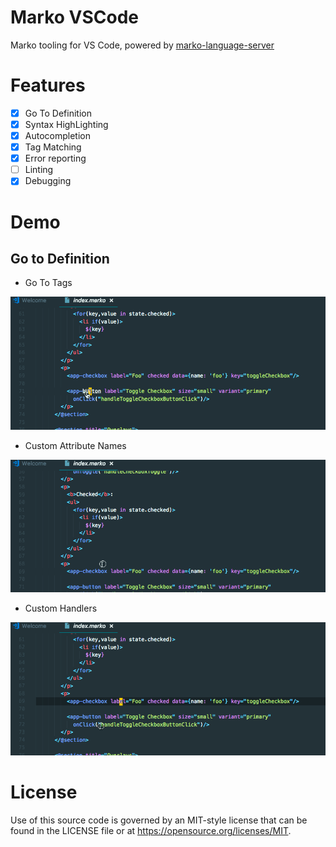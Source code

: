 # Marko VSCode

Marko tooling for VS Code, powered by [marko-language-server](../../tree/master/server)

# Features

- [x] Go To Definition
- [x] Syntax HighLighting
- [x] Autocompletion
- [x] Tag Matching
- [x] Error reporting
- [ ] Linting
- [x] Debugging

# Demo

## Go to Definition

- Go To Tags

![goToTag](https://raw.githubusercontent.com/marko-js/language-server/main/packages/vscode/img/goToTag.gif)

- Custom Attribute Names

![goToAttrName](https://raw.githubusercontent.com/marko-js/language-server/main/packages/vscode/img/goToAttrName.gif)

- Custom Handlers

![goToAttrValue](https://raw.githubusercontent.com/marko-js/language-server/main/packages/vscode/img/goToAttrValue.gif)

# License

Use of this source code is governed by an MIT-style license that can be found in
the LICENSE file or at https://opensource.org/licenses/MIT.
